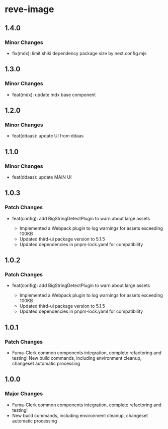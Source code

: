 # reve-image

## 1.4.0

### Minor Changes

- fix(mdx): limit shiki dependency package size by next.config.mjs

## 1.3.0

### Minor Changes

- feat(mdx): update mdx base component

## 1.2.0

### Minor Changes

- feat(ddaas): update UI from ddaas

## 1.1.0

### Minor Changes

- feat(ddaas): update MAIN UI

## 1.0.3

### Patch Changes

- feat(config): add BigStringDetectPlugin to warn about large assets

  - Implemented a Webpack plugin to log warnings for assets exceeding 100KB
  - Updated third-ui package version to 5.1.5
  - Updated dependencies in pnpm-lock.yaml for compatibility

## 1.0.2

### Patch Changes

- feat(config): add BigStringDetectPlugin to warn about large assets

  - Implemented a Webpack plugin to log warnings for assets exceeding 100KB
  - Updated third-ui package version to 5.1.5
  - Updated dependencies in pnpm-lock.yaml for compatibility

## 1.0.1

### Patch Changes

- Fuma-Clerk common components integration, complete refactoring and testing!
  New build commands, including environment cleanup, changeset automatic processing

## 1.0.0

### Major Changes

- Fuma-Clerk common components integration, complete refactoring and testing!
- New build commands, including environment cleanup, changeset automatic processing
